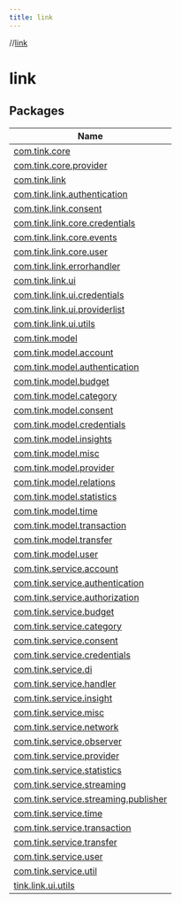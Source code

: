 ```yaml
---
title: link
---
```

//[link](index.html)



# link



## Packages


| Name |
|---|
| [com.tink.core](link/com.tink.core/index.html) |
| [com.tink.core.provider](link/com.tink.core.provider/index.html) |
| [com.tink.link](link/com.tink.link/index.html) |
| [com.tink.link.authentication](link/com.tink.link.authentication/index.html) |
| [com.tink.link.consent](link/com.tink.link.consent/index.html) |
| [com.tink.link.core.credentials](link/com.tink.link.core.credentials/index.html) |
| [com.tink.link.core.events](link/com.tink.link.core.events/index.html) |
| [com.tink.link.core.user](link/com.tink.link.core.user/index.html) |
| [com.tink.link.errorhandler](link/com.tink.link.errorhandler/index.html) |
| [com.tink.link.ui](link/com.tink.link.ui/index.html) |
| [com.tink.link.ui.credentials](link/com.tink.link.ui.credentials/index.html) |
| [com.tink.link.ui.providerlist](link/com.tink.link.ui.providerlist/index.html) |
| [com.tink.link.ui.utils](link/com.tink.link.ui.utils/index.html) |
| [com.tink.model](link/com.tink.model/index.html) |
| [com.tink.model.account](link/com.tink.model.account/index.html) |
| [com.tink.model.authentication](link/com.tink.model.authentication/index.html) |
| [com.tink.model.budget](link/com.tink.model.budget/index.html) |
| [com.tink.model.category](link/com.tink.model.category/index.html) |
| [com.tink.model.consent](link/com.tink.model.consent/index.html) |
| [com.tink.model.credentials](link/com.tink.model.credentials/index.html) |
| [com.tink.model.insights](link/com.tink.model.insights/index.html) |
| [com.tink.model.misc](link/com.tink.model.misc/index.html) |
| [com.tink.model.provider](link/com.tink.model.provider/index.html) |
| [com.tink.model.relations](link/com.tink.model.relations/index.html) |
| [com.tink.model.statistics](link/com.tink.model.statistics/index.html) |
| [com.tink.model.time](link/com.tink.model.time/index.html) |
| [com.tink.model.transaction](link/com.tink.model.transaction/index.html) |
| [com.tink.model.transfer](link/com.tink.model.transfer/index.html) |
| [com.tink.model.user](link/com.tink.model.user/index.html) |
| [com.tink.service.account](link/com.tink.service.account/index.html) |
| [com.tink.service.authentication](link/com.tink.service.authentication/index.html) |
| [com.tink.service.authorization](link/com.tink.service.authorization/index.html) |
| [com.tink.service.budget](link/com.tink.service.budget/index.html) |
| [com.tink.service.category](link/com.tink.service.category/index.html) |
| [com.tink.service.consent](link/com.tink.service.consent/index.html) |
| [com.tink.service.credentials](link/com.tink.service.credentials/index.html) |
| [com.tink.service.di](link/com.tink.service.di/index.html) |
| [com.tink.service.handler](link/com.tink.service.handler/index.html) |
| [com.tink.service.insight](link/com.tink.service.insight/index.html) |
| [com.tink.service.misc](link/com.tink.service.misc/index.html) |
| [com.tink.service.network](link/com.tink.service.network/index.html) |
| [com.tink.service.observer](link/com.tink.service.observer/index.html) |
| [com.tink.service.provider](link/com.tink.service.provider/index.html) |
| [com.tink.service.statistics](link/com.tink.service.statistics/index.html) |
| [com.tink.service.streaming](link/com.tink.service.streaming/index.html) |
| [com.tink.service.streaming.publisher](link/com.tink.service.streaming.publisher/index.html) |
| [com.tink.service.time](link/com.tink.service.time/index.html) |
| [com.tink.service.transaction](link/com.tink.service.transaction/index.html) |
| [com.tink.service.transfer](link/com.tink.service.transfer/index.html) |
| [com.tink.service.user](link/com.tink.service.user/index.html) |
| [com.tink.service.util](link/com.tink.service.util/index.html) |
| [tink.link.ui.utils](link/tink.link.ui.utils/index.html) |

